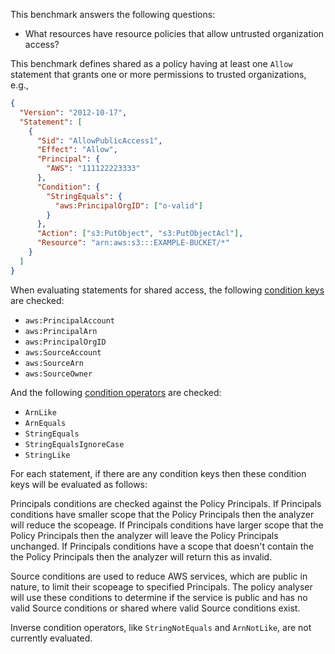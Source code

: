 This benchmark answers the following questions:

- What resources have resource policies that allow untrusted organization access?

This benchmark defines shared as a policy having at least one `Allow` statement that grants one or more permissions to trusted organizations, e.g.,

```json
{
  "Version": "2012-10-17",
  "Statement": [
    {
      "Sid": "AllowPublicAccess1",
      "Effect": "Allow",
      "Principal": {
        "AWS": "111122223333"
      },
      "Condition": {
        "StringEquals": {
          "aws:PrincipalOrgID": ["o-valid"]
        }
      },
      "Action": ["s3:PutObject", "s3:PutObjectAcl"],
      "Resource": "arn:aws:s3:::EXAMPLE-BUCKET/*"
    }
  ]
}
```

When evaluating statements for shared access, the following [condition keys](https://docs.aws.amazon.com/IAM/latest/UserGuide/reference_policies_condition-keys.html) are checked:

- `aws:PrincipalAccount`
- `aws:PrincipalArn`
- `aws:PrincipalOrgID`
- `aws:SourceAccount`
- `aws:SourceArn`
- `aws:SourceOwner`

And the following [condition operators](https://docs.aws.amazon.com/IAM/latest/UserGuide/reference_policies_elements_condition_operators.html) are checked:

- `ArnLike`
- `ArnEquals`
- `StringEquals`
- `StringEqualsIgnoreCase`
- `StringLike`

For each statement, if there are any condition keys then these condition keys will be evaluated as follows:

Principals conditions are checked against the Policy Principals.
If Principals conditions have smaller scope that the Policy Principals then the analyzer will reduce the scopeage.
If Principals conditions have larger scope that the Policy Principals then the analyzer will leave the Policy Principals unchanged.
If Principals conditions have a scope that doesn't contain the the Policy Principals then the analyzer will return this as invalid.

Source conditions are used to reduce AWS services, which are public in nature, to limit their scopeage to specified Principals.
The policy analyser will use these conditions to determine if the service is public and has no valid Source conditions or shared where valid Source conditions exist.

Inverse condition operators, like `StringNotEquals` and `ArnNotLike`, are not currently evaluated.

